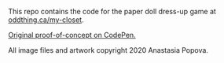 This repo contains the code for the paper doll dress-up game at [oddthing.ca/my-closet](https://oddthing.ca/my-closet).

[Original proof-of-concept on CodePen.](https://codepen.io/bakerkretzmar/pen/YzyvEKX)

All image files and artwork copyright 2020 Anastasia Popova.
